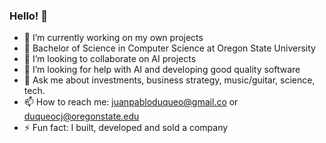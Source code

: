 ### Hello! 👋

- 🔭 I’m currently working on my own projects
- 🌱 Bachelor of Science in Computer Science at Oregon State University
- 👯 I’m looking to collaborate on AI projects
- 🤔 I’m looking for help with AI and developing good quality software
- 💬 Ask me about investments, business strategy, music/guitar, science, tech.   
- 📫 How to reach me: juanpabloduqueo@gmail.co or duqueocj@oregonstate.edu
- ⚡ Fun fact: I built, developed and sold a company
